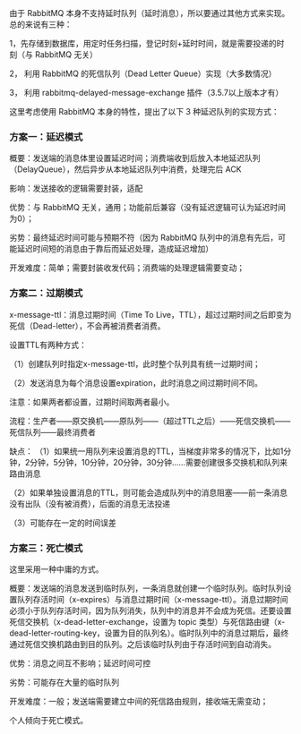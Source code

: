由于 RabbitMQ 本身不支持延时队列（延时消息），所以要通过其他方式来实现。总的来说有三种：

1，先存储到数据库，用定时任务扫描，登记时刻+延时时间，就是需要投递的时刻（与 RabbitMQ 无关）

2， 利用 RabbitMQ 的死信队列（Dead Letter Queue）实现（大多数情况）

3， 利用 rabbitmq-delayed-message-exchange 插件（3.5.7以上版本才有）

这里考虑使用 RabbitMQ 本身的特性，提出了以下 3 种延迟队列的实现方式：

### 方案一：延迟模式
概要：发送端的消息体里设置延迟时间；消费端收到后放入本地延迟队列（DelayQueue），然后异步从本地延迟队列中消费，处理完后 ACK

影响：发送接收的逻辑需要封装，适配

优势：与 RabbitMQ 无关，通用；功能前后兼容（没有延迟逻辑可认为延迟时间为0）；

劣势：最终延迟时间可能与预期不符（因为 RabbitMQ 队列中的消息有先后，可能延迟时间短的消息由于靠后而延迟处理，造成延迟增加）

开发难度：简单；需要封装收发代码；消费端的处理逻辑需要变动；

### 方案二：过期模式
x-message-ttl：消息过期时间（Time To Live，TTL），超过过期时间之后即变为死信（Dead-letter），不会再被消费者消费。

设置TTL有两种方式：

（1）创建队列时指定x-message-ttl，此时整个队列具有统一过期时间；

（2）发送消息为每个消息设置expiration，此时消息之间过期时间不同。

注意：如果两者都设置，过期时间取两者最小。

流程：生产者——原交换机——原队列——（超过TTL之后）——死信交换机——死信队列——最终消费者

缺点：
（1）如果统一用队列来设置消息的TTL，当梯度非常多的情况下，比如1分钟，2分钟，5分钟，10分钟，20分钟，30分钟……需要创建很多交换机和队列来路由消息

（2）如果单独设置消息的TTL，则可能会造成队列中的消息阻塞——前一条消息没有出队（没有被消费），后面的消息无法投递

（3）可能存在一定的时间误差

### 方案三：死亡模式

这里采用一种中庸的方式。

概要：发送端的消息发送到临时队列，一条消息就创建一个临时队列。临时队列设置队列存活时间（x-expires）与消息过期时间（x-message-ttl）。消息过期时间必须小于队列存活时间，因为队列消失，队列中的消息并不会成为死信。还要设置死信交换机（x-dead-letter-exchange，设置为 topic 类型）与死信路由键（x-dead-letter-routing-key，设置为目的队列名）。临时队列中的消息过期后，最终通过死信交换机路由到目的队列。之后该临时队列由于存活时间到自动消失。

优势：消息之间互不影响；延迟时间可控

劣势：可能存在大量的临时队列

开发难度：一般；发送端需要建立中间的死信路由规则，接收端无需变动；

个人倾向于死亡模式。
